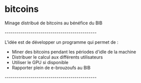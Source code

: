 bitcoins
========

Minage distribué de bitcoins au bénéfice du BIB

*----------------------------------------------*

L'idée est de développer un programme qui permet de :

- Miner des bitcoins pendant les périodes d'idle de la machine
- Distribuer le calcul aux différents utilisateurs
- Utiliser le GPU si disponible
- Rapporter plein de e-brouzoufs au BIB

*----------------------------------------------*
